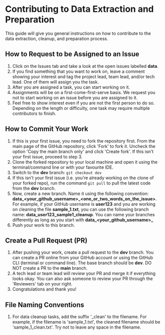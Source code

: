 # Contributing to Data Extraction and Preparation
This guide will give you general instructions on how to contribute to the data extraction, cleanup, and preparation process.

## How to Request to be Assigned to an Issue
1. Click on the Issues tab and take a look at the open issues labelled **data**.
2. If you find something that you want to work on, leave a comment showing your interest and tag the project lead, team lead, and/or tech lead. One of them will assign you the task.
3. After you are assigned a task, you can start working on it.
4. Assignments will be on a first-come-first-serve basis. We request you not to start working on an issue before you are assigned to it.
5. Feel free to show interest even if you are not the first person to do so. Depending on the length or difficulty, one task may require multiple contributors to finish.

## How to Commit Your Work
1. If this is your first issue, you need to fork the repository first. From the main page of the GitHub repository, click 'Fork' to fork it. Uncheck the option 'Copy the main branch only' and click 'Create fork'. If this isn't your first issue, proceed to step 3.
2. Clone the forked repository to your local machine and open it using the terminal/command line or with your favourite IDE.
3. Switch to the **dev** branch: `git checkout dev`
4. If this isn't your first issue (i.e. you're already working on the clone of your forked repo), run the command `git pull` to pull the latest code from the **dev** branch.
5. Now, create a new branch. Name it using the following convention: **data_<your_github_username>_<one_or_two_words_on_the_issue>**. For example, if your GitHub username is **user123** and you are working on cleaning the file **sample_1.txt**, you can use the following branch name: **data_user123_sample1_cleanup**. You can name your branches differently as long as you start with **data_<your_github_username>_**
5. Push your work to this branch.

## Create a Pull Request (PR)
1. After pushing your work, create a pull request to the **dev** branch. You can create a PR online from your GitHub account or using the GitHub CLI (terminal or command line). The base branch should be **dev**. DO NOT create a PR to the **main** branch.
2. A tech lead or team lead will review your PR and merge it if everything looks okay. You can also ask someone to review your PR through the 'Reviewers' tab on your right.
3. Congratulations and thank you!

## File Naming Conventions
1. For data cleanup tasks, add the suffix '_clean' to the filename. For example, if the filename is 'sample_1.txt', the cleaned filename should be 'sample_1_clean.txt'. Try not to leave any space in the filename.